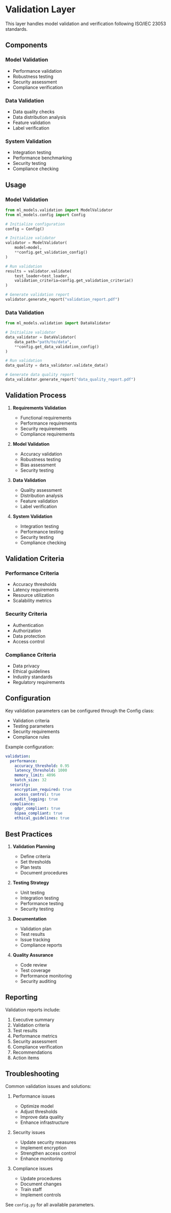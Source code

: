 # Validation Layer

This layer handles model validation and verification following ISO/IEC 23053 standards.

## Components

### Model Validation
- Performance validation
- Robustness testing
- Security assessment
- Compliance verification

### Data Validation
- Data quality checks
- Data distribution analysis
- Feature validation
- Label verification

### System Validation
- Integration testing
- Performance benchmarking
- Security testing
- Compliance checking

## Usage

### Model Validation
```python
from ml_models.validation import ModelValidator
from ml_models.config import Config

# Initialize configuration
config = Config()

# Initialize validator
validator = ModelValidator(
    model=model,
    **config.get_validation_config()
)

# Run validation
results = validator.validate(
    test_loader=test_loader,
    validation_criteria=config.get_validation_criteria()
)

# Generate validation report
validator.generate_report("validation_report.pdf")
```

### Data Validation
```python
from ml_models.validation import DataValidator

# Initialize validator
data_validator = DataValidator(
    data_path="path/to/data",
    **config.get_data_validation_config()
)

# Run validation
data_quality = data_validator.validate_data()

# Generate data quality report
data_validator.generate_report("data_quality_report.pdf")
```

## Validation Process

1. **Requirements Validation**
   - Functional requirements
   - Performance requirements
   - Security requirements
   - Compliance requirements

2. **Model Validation**
   - Accuracy validation
   - Robustness testing
   - Bias assessment
   - Security testing

3. **Data Validation**
   - Quality assessment
   - Distribution analysis
   - Feature validation
   - Label verification

4. **System Validation**
   - Integration testing
   - Performance testing
   - Security testing
   - Compliance checking

## Validation Criteria

### Performance Criteria
- Accuracy thresholds
- Latency requirements
- Resource utilization
- Scalability metrics

### Security Criteria
- Authentication
- Authorization
- Data protection
- Access control

### Compliance Criteria
- Data privacy
- Ethical guidelines
- Industry standards
- Regulatory requirements

## Configuration

Key validation parameters can be configured through the Config class:
- Validation criteria
- Testing parameters
- Security requirements
- Compliance rules

Example configuration:
```yaml
validation:
  performance:
    accuracy_threshold: 0.95
    latency_threshold: 1000
    memory_limit: 4096
    batch_size: 32
  security:
    encryption_required: true
    access_control: true
    audit_logging: true
  compliance:
    gdpr_compliant: true
    hipaa_compliant: true
    ethical_guidelines: true
```

## Best Practices

1. **Validation Planning**
   - Define criteria
   - Set thresholds
   - Plan tests
   - Document procedures

2. **Testing Strategy**
   - Unit testing
   - Integration testing
   - Performance testing
   - Security testing

3. **Documentation**
   - Validation plan
   - Test results
   - Issue tracking
   - Compliance reports

4. **Quality Assurance**
   - Code review
   - Test coverage
   - Performance monitoring
   - Security auditing

## Reporting

Validation reports include:
1. Executive summary
2. Validation criteria
3. Test results
4. Performance metrics
5. Security assessment
6. Compliance verification
7. Recommendations
8. Action items

## Troubleshooting

Common validation issues and solutions:
1. Performance issues
   - Optimize model
   - Adjust thresholds
   - Improve data quality
   - Enhance infrastructure

2. Security issues
   - Update security measures
   - Implement encryption
   - Strengthen access control
   - Enhance monitoring

3. Compliance issues
   - Update procedures
   - Document changes
   - Train staff
   - Implement controls

See `config.py` for all available parameters. 